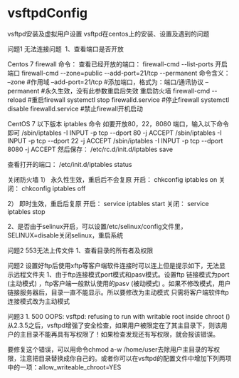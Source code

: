# vsftpdConfig
vsftpd安装及虚拟用户设置
vsftpd在centos上的安装、设置及遇到的问题



问题1
  无法连接问题
  1、查看端口是否开放
  
  Centos 7 firewall 命令：
查看已经开放的端口：
firewall-cmd --list-ports
开启端口
firewall-cmd --zone=public --add-port=21/tcp --permanent
命令含义：
–zone #作用域
–add-port=21/tcp #添加端口，格式为：端口/通讯协议
–permanent #永久生效，没有此参数重启后失效
重启防火墙
firewall-cmd --reload #重启firewall
systemctl stop firewalld.service #停止firewall
systemctl disable firewalld.service #禁止firewall开机启动

CentOS 7 以下版本 iptables 命令
如要开放80，22，8080 端口，输入以下命令即可
/sbin/iptables -I INPUT -p tcp --dport 80 -j ACCEPT
/sbin/iptables -I INPUT -p tcp --dport 22 -j ACCEPT
/sbin/iptables -I INPUT -p tcp --dport 8080 -j ACCEPT
然后保存：
/etc/rc.d/init.d/iptables save

查看打开的端口：
/etc/init.d/iptables status

关闭防火墙 
1） 永久性生效，重启后不会复原
开启： chkconfig iptables on
关闭： chkconfig iptables off

2） 即时生效，重启后复原
开启： service iptables start
关闭： service iptables stop

  2、是否由于selinux开启，可以设置/etc/selinux/config文件里，SELINUX=disable关闭selinux，重启系统

问题2
  553无法上传文件
  1、查看目录的所有者及权限

问题2
  设置好ftp后使用xftp等客户端软件连接时可以连上但是提示如下，无法显示远程文件夹
  1、由于ftp连接模式port模式和pasv模式。设置ftp 链接模式为port (主动模式) ，ftp客户端一般默认使用的pasv (被动模式) 。如果不修改模式，用户链接服务器后，目录一直不能显示。所以要修改为主动模式
  只需将客户端软件ftp连接模式改为主动模式

问题3
    1. 500 OOPS: vsftpd: refusing to run with writable root inside chroot ()  
    从2.3.5之后，vsftpd增强了安全检查，如果用户被限定在了其主目录下，则该用户的主目录不能再具有写权限了！如果检查发现还有写权限，就会报该错误。

 要修复这个错误，可以用命令chmod a-w /home/user去除用户主目录的写权限，注意把目录替换成你自己的。或者你可以在vsftpd的配置文件中增加下列两项中的一项：allow_writeable_chroot=YES
